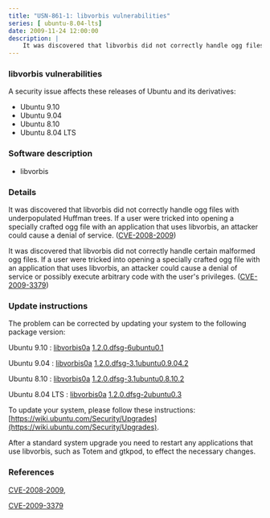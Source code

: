 ```yaml
---
title: "USN-861-1: libvorbis vulnerabilities"
series: [ ubuntu-8.04-lts]
date: 2009-11-24 12:00:00
description: |
    It was discovered that libvorbis did not correctly handle ogg files with underpopulated Huffman trees. If a user were tricked into opening a specially crafted ogg file with an application that uses libvorbis, an attacker could cause a denial of service. ([CVE-2008-2009](http://people.ubuntu.com/~ubuntu-security/cve/CVE-2008-2009))
--- 
```

 
 


### libvorbis vulnerabilities

A security issue affects these releases of Ubuntu and its derivatives:

* Ubuntu 9.10
* Ubuntu 9.04
* Ubuntu 8.10
* Ubuntu 8.04 LTS

### Software description

* libvorbis 

### Details

It was discovered that libvorbis did not correctly handle ogg files with underpopulated Huffman trees. If a user were tricked into opening a specially crafted ogg file with an application that uses libvorbis, an attacker could cause a denial of service. ([CVE-2008-2009](http://people.ubuntu.com/~ubuntu-security/cve/CVE-2008-2009))

It was discovered that libvorbis did not correctly handle certain malformed ogg files. If a user were tricked into opening a specially crafted ogg file with an application that uses libvorbis, an attacker could cause a denial of service or possibly execute arbitrary code with the user&#39;s privileges. ([CVE-2009-3379](http://people.ubuntu.com/~ubuntu-security/cve/CVE-2009-3379)) 

### Update instructions

The problem can be corrected by updating your system to the following package version:

Ubuntu 9.10
 : [libvorbis0a](https://launchpad.net/ubuntu/+source/libvorbis) <span> [1.2.0.dfsg-6ubuntu0.1](https://launchpad.net/ubuntu/+source/libvorbis/1.2.0.dfsg-6ubuntu0.1) </span> 

Ubuntu 9.04
 : [libvorbis0a](https://launchpad.net/ubuntu/+source/libvorbis) <span> [1.2.0.dfsg-3.1ubuntu0.9.04.2](https://launchpad.net/ubuntu/+source/libvorbis/1.2.0.dfsg-3.1ubuntu0.9.04.2) </span> 

Ubuntu 8.10
 : [libvorbis0a](https://launchpad.net/ubuntu/+source/libvorbis) <span> [1.2.0.dfsg-3.1ubuntu0.8.10.2](https://launchpad.net/ubuntu/+source/libvorbis/1.2.0.dfsg-3.1ubuntu0.8.10.2) </span> 

Ubuntu 8.04 LTS
 : [libvorbis0a](https://launchpad.net/ubuntu/+source/libvorbis) <span> [1.2.0.dfsg-2ubuntu0.3](https://launchpad.net/ubuntu/+source/libvorbis/1.2.0.dfsg-2ubuntu0.3) </span> 

To update your system, please follow these instructions: [https://wiki.ubuntu.com/Security/Upgrades](https://wiki.ubuntu.com/Security/Upgrades).

After a standard system upgrade you need to restart any applications that use libvorbis, such as Totem and gtkpod, to effect the necessary changes. 

### References

 
 [CVE-2008-2009](http://people.ubuntu.com/~ubuntu-security/cve/CVE-2008-2009), 

 [CVE-2009-3379](http://people.ubuntu.com/~ubuntu-security/cve/CVE-2009-3379)
 

